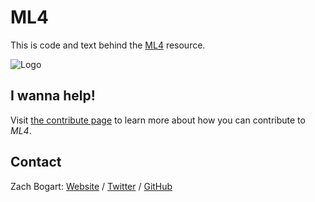 # ML4

This is code and text behind the [ML4](https://zachbogart.com/ML4/) resource. 

![Logo](https://zachbogart.com/ML4/images/cover.png)

## I wanna help!

Visit [the contribute page](https://zachbogart.com/ML4/contribute.html) to learn more about how you can contribute to *ML4*.

## Contact

Zach Bogart: [Website](https://zachbogart.com/) / [Twitter](https://twitter.com/zachbogart) / [GitHub](https://github.com/zachbogart)
